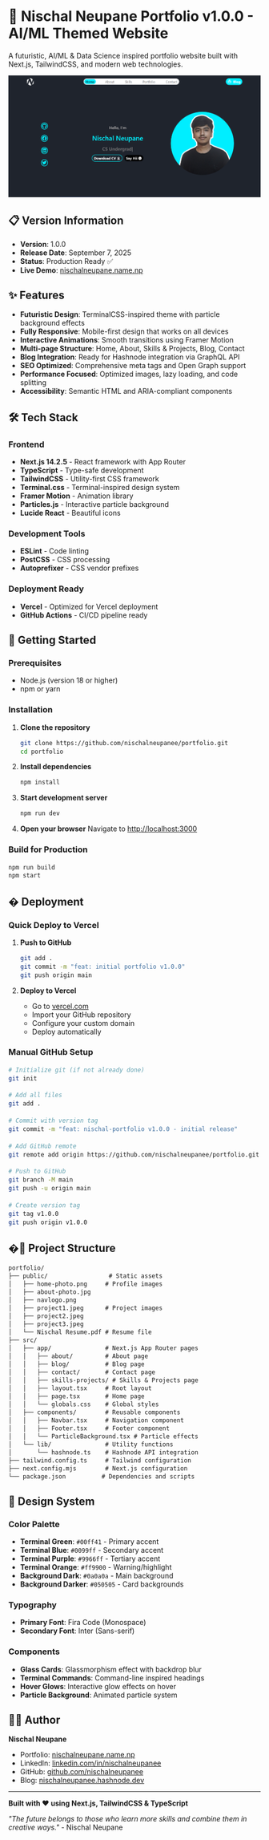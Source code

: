 # 🚀 Nischal Neupane Portfolio v1.0.0 - AI/ML Themed Website

A futuristic, AI/ML & Data Science inspired portfolio website built with Next.js, TailwindCSS, and modern web technologies.

![Portfolio Preview](./public/Website%20Profile.png)

## 📋 Version Information

- **Version**: 1.0.0
- **Release Date**: September 7, 2025
- **Status**: Production Ready ✅
- **Live Demo**: [nischalneupane.name.np](https://www.nischalneupane.name.np)

## ✨ Features

- **Futuristic Design**: TerminalCSS-inspired theme with particle background effects
- **Fully Responsive**: Mobile-first design that works on all devices
- **Interactive Animations**: Smooth transitions using Framer Motion
- **Multi-page Structure**: Home, About, Skills & Projects, Blog, Contact
- **Blog Integration**: Ready for Hashnode integration via GraphQL API
- **SEO Optimized**: Comprehensive meta tags and Open Graph support
- **Performance Focused**: Optimized images, lazy loading, and code splitting
- **Accessibility**: Semantic HTML and ARIA-compliant components

## 🛠 Tech Stack

### Frontend
- **Next.js 14.2.5** - React framework with App Router
- **TypeScript** - Type-safe development
- **TailwindCSS** - Utility-first CSS framework
- **Terminal.css** - Terminal-inspired design system
- **Framer Motion** - Animation library
- **Particles.js** - Interactive particle background
- **Lucide React** - Beautiful icons

### Development Tools
- **ESLint** - Code linting
- **PostCSS** - CSS processing
- **Autoprefixer** - CSS vendor prefixes

### Deployment Ready
- **Vercel** - Optimized for Vercel deployment
- **GitHub Actions** - CI/CD pipeline ready

## 🚀 Getting Started

### Prerequisites
- Node.js (version 18 or higher)
- npm or yarn

### Installation

1. **Clone the repository**
   ```bash
   git clone https://github.com/nischalneupanee/portfolio.git
   cd portfolio
   ```

2. **Install dependencies**
   ```bash
   npm install
   ```

3. **Start development server**
   ```bash
   npm run dev
   ```

4. **Open your browser**
   Navigate to [http://localhost:3000](http://localhost:3000)

### Build for Production

```bash
npm run build
npm start
```

## � Deployment

### Quick Deploy to Vercel

1. **Push to GitHub**
   ```bash
   git add .
   git commit -m "feat: initial portfolio v1.0.0"
   git push origin main
   ```

2. **Deploy to Vercel**
   - Go to [vercel.com](https://vercel.com)
   - Import your GitHub repository
   - Configure your custom domain
   - Deploy automatically

### Manual GitHub Setup

```bash
# Initialize git (if not already done)
git init

# Add all files
git add .

# Commit with version tag
git commit -m "feat: nischal-portfolio v1.0.0 - initial release"

# Add GitHub remote
git remote add origin https://github.com/nischalneupanee/portfolio.git

# Push to GitHub
git branch -M main
git push -u origin main

# Create version tag
git tag v1.0.0
git push origin v1.0.0
```

## �📁 Project Structure

```
portfolio/
├── public/                 # Static assets
│   ├── home-photo.png     # Profile images
│   ├── about-photo.jpg    
│   ├── navlogo.png        
│   ├── project1.jpeg      # Project images
│   ├── project2.jpeg      
│   ├── project3.jpeg      
│   └── Nischal Resume.pdf # Resume file
├── src/
│   ├── app/               # Next.js App Router pages
│   │   ├── about/         # About page
│   │   ├── blog/          # Blog page
│   │   ├── contact/       # Contact page
│   │   ├── skills-projects/ # Skills & Projects page
│   │   ├── layout.tsx     # Root layout
│   │   ├── page.tsx       # Home page
│   │   └── globals.css    # Global styles
│   ├── components/        # Reusable components
│   │   ├── Navbar.tsx     # Navigation component
│   │   ├── Footer.tsx     # Footer component
│   │   └── ParticleBackground.tsx # Particle effects
│   └── lib/               # Utility functions
│       └── hashnode.ts    # Hashnode API integration
├── tailwind.config.ts     # Tailwind configuration
├── next.config.mjs        # Next.js configuration
└── package.json          # Dependencies and scripts
```

## 🎨 Design System

### Color Palette
- **Terminal Green**: `#00ff41` - Primary accent
- **Terminal Blue**: `#0099ff` - Secondary accent  
- **Terminal Purple**: `#9966ff` - Tertiary accent
- **Terminal Orange**: `#ff9900` - Warning/highlight
- **Background Dark**: `#0a0a0a` - Main background
- **Background Darker**: `#050505` - Card backgrounds

### Typography
- **Primary Font**: Fira Code (Monospace)
- **Secondary Font**: Inter (Sans-serif)

### Components
- **Glass Cards**: Glassmorphism effect with backdrop blur
- **Terminal Commands**: Command-line inspired headings
- **Hover Glows**: Interactive glow effects on hover
- **Particle Background**: Animated particle system

## 👨‍💻 Author

**Nischal Neupane**
- Portfolio: [nischalneupane.name.np](https://www.nischalneupane.name.np)
- LinkedIn: [linkedin.com/in/nischalneupanee](https://www.linkedin.com/in/nischalneupanee/)
- GitHub: [github.com/nischalneupanee](https://github.com/nischalneupanee)
- Blog: [nischalneupanee.hashnode.dev](https://nischalneupanee.hashnode.dev)

---

**Built with ❤️ using Next.js, TailwindCSS & TypeScript**

*"The future belongs to those who learn more skills and combine them in creative ways."* - Nischal Neupane
